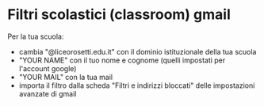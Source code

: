 # Filtri scolastici (classroom) gmail
Per la tua scuola:
- cambia "@liceorosetti.edu.it" con il dominio istituzionale della tua scuola
- "YOUR NAME" con il tuo nome e cognome (quelli impostati per l'account google)
- "YOUR MAIL" con la tua mail
- importa il filtro dalla scheda "Filtri e indirizzi bloccati" delle impostazioni avanzate di gmail
